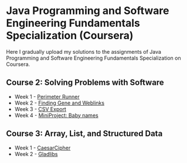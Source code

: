 # Java Programming and Software Engineering Fundamentals Specialization (Coursera)

Here I gradually upload my solutions to the assignments of Java Programming and Software Engineering Fundamentals Specialization on Coursera. 

## Course 2: Solving Problems with Software

* Week 1 - [Perimeter Runner](/Solving-Problems-with-Software/week1-PerimeterAssignment)
* Week 2 - [Finding Gene and Weblinks](/Solving-Problems-with-Software/week2-FindingGeneAndWebLinks)
* Week 3 - [CSV Export](/Solving-Problems-with-Software/week3-CSVExport)
* Week 4 - [MiniProject: Baby names](/Solving-Problems-with-Software/week4-BabyNames)

## Course 3: Array, List, and Structured Data

* Week 1 - [CaesarCipher](/Array-List-and-Structured-Data/week1-CaesarCipher)
* Week 2 - [Gladlibs](/Array-List-and-Structured-Data/week2-Gladlibs)